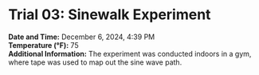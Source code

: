 # Trial 03: Sinewalk Experiment
**Date and Time:** December 6, 2024, 4:39 PM  
**Temperature (°F):** 75  
**Additional Information:** The experiment was conducted indoors in a gym, where tape was used to map out the sine wave path.
